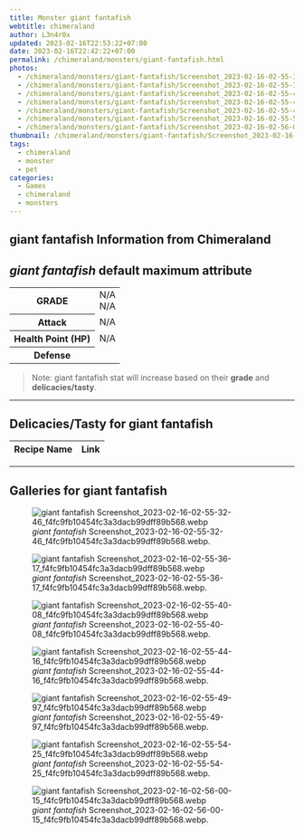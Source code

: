 ```yaml
---
title: Monster giant fantafish
webtitle: chimeraland
author: L3n4r0x
updated: 2023-02-16T22:53:22+07:00
date: 2023-02-16T22:42:22+07:00
permalink: /chimeraland/monsters/giant-fantafish.html
photos:
  - /chimeraland/monsters/giant-fantafish/Screenshot_2023-02-16-02-55-32-46_f4fc9fb10454fc3a3dacb99dff89b568.webp
  - /chimeraland/monsters/giant-fantafish/Screenshot_2023-02-16-02-55-36-17_f4fc9fb10454fc3a3dacb99dff89b568.webp
  - /chimeraland/monsters/giant-fantafish/Screenshot_2023-02-16-02-55-40-08_f4fc9fb10454fc3a3dacb99dff89b568.webp
  - /chimeraland/monsters/giant-fantafish/Screenshot_2023-02-16-02-55-44-16_f4fc9fb10454fc3a3dacb99dff89b568.webp
  - /chimeraland/monsters/giant-fantafish/Screenshot_2023-02-16-02-55-49-97_f4fc9fb10454fc3a3dacb99dff89b568.webp
  - /chimeraland/monsters/giant-fantafish/Screenshot_2023-02-16-02-55-54-25_f4fc9fb10454fc3a3dacb99dff89b568.webp
  - /chimeraland/monsters/giant-fantafish/Screenshot_2023-02-16-02-56-00-15_f4fc9fb10454fc3a3dacb99dff89b568.webp
thumbnail: /chimeraland/monsters/giant-fantafish/Screenshot_2023-02-16-02-55-32-46_f4fc9fb10454fc3a3dacb99dff89b568.webp
tags:
  - chimeraland
  - monster
  - pet
categories:
  - Games
  - chimeraland
  - monsters
---
```


<link
  rel="stylesheet"
  href="https://rawcdn.githack.com/dimaslanjaka/Web-Manajemen/870a349/css/bootstrap-5-3-0-alpha3-wrapper.css"
/>
<section id="bootstrap-wrapper">
  <div data-bs-theme="dark">
    <h2>giant fantafish Information from Chimeraland</h2>
    <h2 id="attribute"><i>giant fantafish</i> default maximum attribute</h2>
    <div class="row">
      <div class="col mb-2">
        <div class="card">
          <div class="card-body">
            <table>
              <tr>
                <th>GRADE</th>
                <td>N/A <br />N/A</td>
              </tr>
              <tr>
                <th>Attack</th>
                <td>N/A</td>
              </tr>
              <tr>
                <th>Health Point (HP)</th>
                <td>N/A</td>
              </tr>
              <tr>
                <th>Defense</th>
                <td></td>
              </tr>
            </table>
          </div>
        </div>
      </div>
    </div>
    <blockquote class="bd-callout bd-callout-warning">
      Note: giant fantafish stat will increase based on their <b>grade</b> and
      <b>delicacies/tasty</b>.
    </blockquote>
    <hr />
    <h2 id="delicacies">Delicacies/Tasty for giant fantafish</h2>
    <div class="card">
      <div class="card-body">
        <div class="table-responsive">
          <table class="table table-striped">
            <thead>
              <tr>
                <th>Recipe Name</th>
                <th>Link</th>
              </tr>
            </thead>
            <tbody></tbody>
          </table>
        </div>
      </div>
    </div>
    <hr />
    <div id="gallery">
      <h2>Galleries for giant fantafish</h2>
      <div class="row">
        <div class="col-lg-6 col-12">
          <figure>
            <img
              src="https://www.webmanajemen.com/chimeraland/monsters/giant-fantafish/Screenshot_2023-02-16-02-55-32-46_f4fc9fb10454fc3a3dacb99dff89b568.webp"
              alt="giant fantafish Screenshot_2023-02-16-02-55-32-46_f4fc9fb10454fc3a3dacb99dff89b568.webp"
            />
            <figcaption style="word-wrap: break-word">
              <i>giant fantafish</i>
              Screenshot_2023-02-16-02-55-32-46_f4fc9fb10454fc3a3dacb99dff89b568.webp.
            </figcaption>
          </figure>
        </div>
        <div class="col-lg-6 col-12">
          <figure>
            <img
              src="https://www.webmanajemen.com/chimeraland/monsters/giant-fantafish/Screenshot_2023-02-16-02-55-36-17_f4fc9fb10454fc3a3dacb99dff89b568.webp"
              alt="giant fantafish Screenshot_2023-02-16-02-55-36-17_f4fc9fb10454fc3a3dacb99dff89b568.webp"
            />
            <figcaption style="word-wrap: break-word">
              <i>giant fantafish</i>
              Screenshot_2023-02-16-02-55-36-17_f4fc9fb10454fc3a3dacb99dff89b568.webp.
            </figcaption>
          </figure>
        </div>
        <div class="col-lg-6 col-12">
          <figure>
            <img
              src="https://www.webmanajemen.com/chimeraland/monsters/giant-fantafish/Screenshot_2023-02-16-02-55-40-08_f4fc9fb10454fc3a3dacb99dff89b568.webp"
              alt="giant fantafish Screenshot_2023-02-16-02-55-40-08_f4fc9fb10454fc3a3dacb99dff89b568.webp"
            />
            <figcaption style="word-wrap: break-word">
              <i>giant fantafish</i>
              Screenshot_2023-02-16-02-55-40-08_f4fc9fb10454fc3a3dacb99dff89b568.webp.
            </figcaption>
          </figure>
        </div>
        <div class="col-lg-6 col-12">
          <figure>
            <img
              src="https://www.webmanajemen.com/chimeraland/monsters/giant-fantafish/Screenshot_2023-02-16-02-55-44-16_f4fc9fb10454fc3a3dacb99dff89b568.webp"
              alt="giant fantafish Screenshot_2023-02-16-02-55-44-16_f4fc9fb10454fc3a3dacb99dff89b568.webp"
            />
            <figcaption style="word-wrap: break-word">
              <i>giant fantafish</i>
              Screenshot_2023-02-16-02-55-44-16_f4fc9fb10454fc3a3dacb99dff89b568.webp.
            </figcaption>
          </figure>
        </div>
        <div class="col-lg-6 col-12">
          <figure>
            <img
              src="https://www.webmanajemen.com/chimeraland/monsters/giant-fantafish/Screenshot_2023-02-16-02-55-49-97_f4fc9fb10454fc3a3dacb99dff89b568.webp"
              alt="giant fantafish Screenshot_2023-02-16-02-55-49-97_f4fc9fb10454fc3a3dacb99dff89b568.webp"
            />
            <figcaption style="word-wrap: break-word">
              <i>giant fantafish</i>
              Screenshot_2023-02-16-02-55-49-97_f4fc9fb10454fc3a3dacb99dff89b568.webp.
            </figcaption>
          </figure>
        </div>
        <div class="col-lg-6 col-12">
          <figure>
            <img
              src="https://www.webmanajemen.com/chimeraland/monsters/giant-fantafish/Screenshot_2023-02-16-02-55-54-25_f4fc9fb10454fc3a3dacb99dff89b568.webp"
              alt="giant fantafish Screenshot_2023-02-16-02-55-54-25_f4fc9fb10454fc3a3dacb99dff89b568.webp"
            />
            <figcaption style="word-wrap: break-word">
              <i>giant fantafish</i>
              Screenshot_2023-02-16-02-55-54-25_f4fc9fb10454fc3a3dacb99dff89b568.webp.
            </figcaption>
          </figure>
        </div>
        <div class="col-lg-6 col-12">
          <figure>
            <img
              src="https://www.webmanajemen.com/chimeraland/monsters/giant-fantafish/Screenshot_2023-02-16-02-56-00-15_f4fc9fb10454fc3a3dacb99dff89b568.webp"
              alt="giant fantafish Screenshot_2023-02-16-02-56-00-15_f4fc9fb10454fc3a3dacb99dff89b568.webp"
            />
            <figcaption style="word-wrap: break-word">
              <i>giant fantafish</i>
              Screenshot_2023-02-16-02-56-00-15_f4fc9fb10454fc3a3dacb99dff89b568.webp.
            </figcaption>
          </figure>
        </div>
      </div>
    </div>
  </div>
</section>